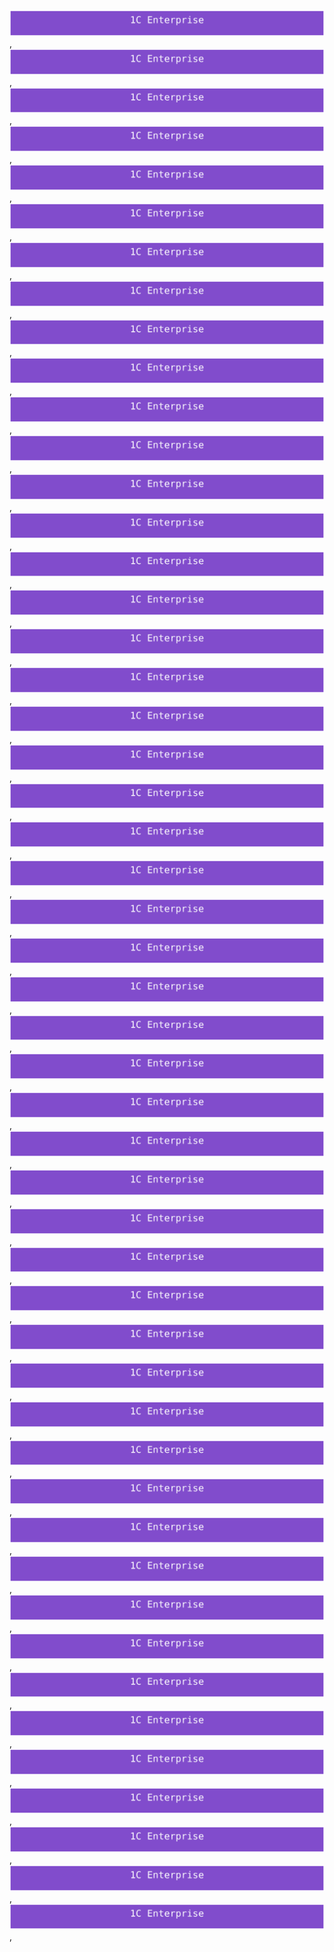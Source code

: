 [![1](./svgs/1C-Enterprise.svg)](problems/ID001), [![2](./svgs/1C-Enterprise.svg)](problems/ID002), [![3](./svgs/1C-Enterprise.svg)](problems/ID003), [![4](./svgs/1C-Enterprise.svg)](problems/ID004), [![5](./svgs/1C-Enterprise.svg)](problems/ID005), [![6](./svgs/1C-Enterprise.svg)](problems/ID006), [![7](./svgs/1C-Enterprise.svg)](problems/ID007), [![8](./svgs/1C-Enterprise.svg)](problems/ID008), [![9](./svgs/1C-Enterprise.svg)](problems/ID009), [![10](./svgs/1C-Enterprise.svg)](problems/ID010), 
[![11](./svgs/1C-Enterprise.svg)](problems/ID011), [![12](./svgs/1C-Enterprise.svg)](problems/ID012), [![13](./svgs/1C-Enterprise.svg)](problems/ID013), [![14](./svgs/1C-Enterprise.svg)](problems/ID014), [![15](./svgs/1C-Enterprise.svg)](problems/ID015), [![16](./svgs/1C-Enterprise.svg)](problems/ID016), [![17](./svgs/1C-Enterprise.svg)](problems/ID017), [![18](./svgs/1C-Enterprise.svg)](problems/ID018), [![19](./svgs/1C-Enterprise.svg)](problems/ID019), [![20](./svgs/1C-Enterprise.svg)](problems/ID020), 
[![21](./svgs/1C-Enterprise.svg)](problems/ID021), [![22](./svgs/1C-Enterprise.svg)](problems/ID022), [![23](./svgs/1C-Enterprise.svg)](problems/ID023), [![24](./svgs/1C-Enterprise.svg)](problems/ID024), [![25](./svgs/1C-Enterprise.svg)](problems/ID025), [![26](./svgs/1C-Enterprise.svg)](problems/ID026), [![27](./svgs/1C-Enterprise.svg)](problems/ID027), [![28](./svgs/1C-Enterprise.svg)](problems/ID028), [![29](./svgs/1C-Enterprise.svg)](problems/ID029), [![30](./svgs/1C-Enterprise.svg)](problems/ID030), 
[![31](./svgs/1C-Enterprise.svg)](problems/ID031), [![32](./svgs/1C-Enterprise.svg)](problems/ID032), [![33](./svgs/1C-Enterprise.svg)](problems/ID033), [![34](./svgs/1C-Enterprise.svg)](problems/ID034), [![35](./svgs/1C-Enterprise.svg)](problems/ID035), [![36](./svgs/1C-Enterprise.svg)](problems/ID036), [![37](./svgs/1C-Enterprise.svg)](problems/ID037), [![38](./svgs/1C-Enterprise.svg)](problems/ID038), [![39](./svgs/1C-Enterprise.svg)](problems/ID039), [![40](./svgs/1C-Enterprise.svg)](problems/ID040), 
[![41](./svgs/1C-Enterprise.svg)](problems/ID041), [![42](./svgs/1C-Enterprise.svg)](problems/ID042), [![43](./svgs/1C-Enterprise.svg)](problems/ID043), [![44](./svgs/1C-Enterprise.svg)](problems/ID044), [![45](./svgs/1C-Enterprise.svg)](problems/ID045), [![46](./svgs/1C-Enterprise.svg)](problems/ID046), [![47](./svgs/1C-Enterprise.svg)](problems/ID047), [![48](./svgs/1C-Enterprise.svg)](problems/ID048), [![49](./svgs/1C-Enterprise.svg)](problems/ID049), [![50](./svgs/1C-Enterprise.svg)](problems/ID050), 

